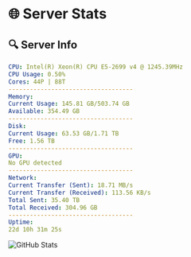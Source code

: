 # 🌐 Server Stats
## 🔍 Server Info
```yaml
CPU: Intel(R) Xeon(R) CPU E5-2699 v4 @ 1245.39MHz
CPU Usage: 0.50%
Cores: 44P | 88T
-----------------------------------
Memory:
Current Usage: 145.81 GB/503.74 GB
Available: 354.49 GB
-----------------------------------
Disk:
Current Usage: 63.53 GB/1.71 TB
Free: 1.56 TB
-----------------------------------
GPU:
No GPU detected
-----------------------------------
Network:
Current Transfer (Sent): 18.71 MB/s
Current Transfer (Received): 113.56 KB/s
Total Sent: 35.40 TB
Total Received: 304.96 GB
-----------------------------------
Uptime:
22d 10h 31m 25s
```
![GitHub Stats](https://img.shields.io/badge/Updated-2025-03-30_07:54:14-blue)